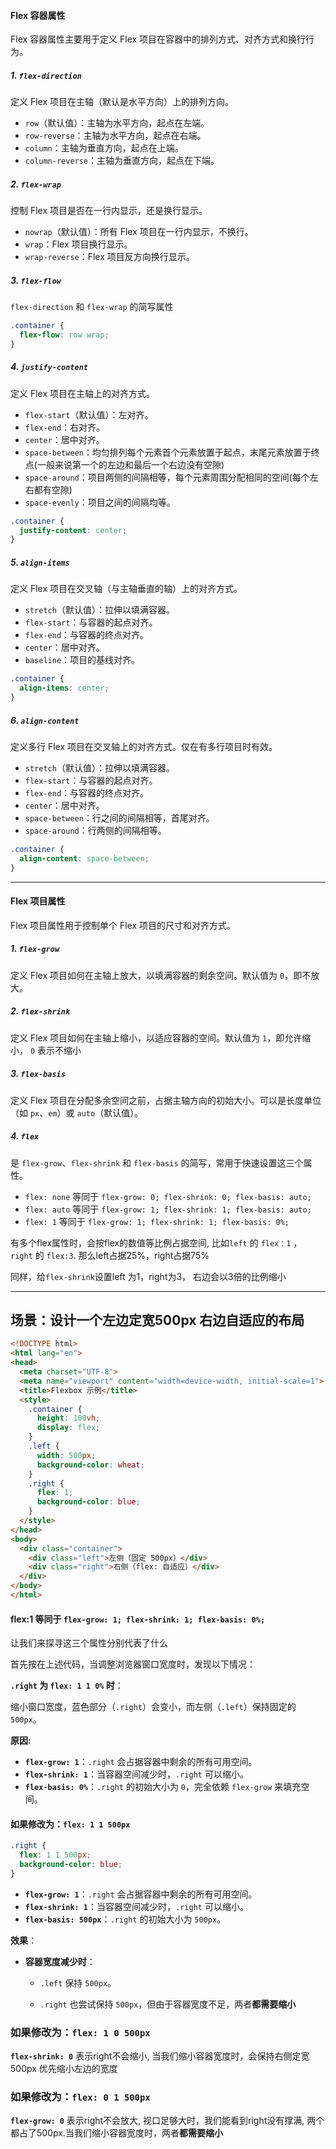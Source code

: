 #### Flex 容器属性

Flex 容器属性主要用于定义 Flex 项目在容器中的排列方式、对齐方式和换行行为。

##### 1. `flex-direction`

定义 Flex 项目在主轴（默认是水平方向）上的排列方向。

- `row`（默认值）：主轴为水平方向，起点在左端。
- `row-reverse`：主轴为水平方向，起点在右端。
- `column`：主轴为垂直方向，起点在上端。
- `column-reverse`：主轴为垂直方向，起点在下端。

##### 2. `flex-wrap`

控制 Flex 项目是否在一行内显示，还是换行显示。

- `nowrap`（默认值）：所有 Flex 项目在一行内显示，不换行。
- `wrap`：Flex 项目换行显示。
- `wrap-reverse`：Flex 项目反方向换行显示。

##### 3. `flex-flow`

`flex-direction` 和 `flex-wrap` 的简写属性

```css
.container {
  flex-flow: row wrap;
}
```

##### 4. `justify-content`

定义 Flex 项目在主轴上的对齐方式。

- `flex-start`（默认值）：左对齐。
- `flex-end`：右对齐。
- `center`：居中对齐。
- `space-between`：均匀排列每个元素首个元素放置于起点，末尾元素放置于终点(一般来说第一个的左边和最后一个右边没有空隙)
- `space-around`：项目两侧的间隔相等，每个元素周围分配相同的空间(每个左右都有空隙)
- `space-evenly`：项目之间的间隔均等。

```css
.container {
  justify-content: center;
}
```

##### 5. `align-items`

定义 Flex 项目在交叉轴（与主轴垂直的轴）上的对齐方式。

- `stretch`（默认值）：拉伸以填满容器。
- `flex-start`：与容器的起点对齐。
- `flex-end`：与容器的终点对齐。
- `center`：居中对齐。
- `baseline`：项目的基线对齐。

```css
.container {
  align-items: center;
}
```

##### 6. `align-content`

定义多行 Flex 项目在交叉轴上的对齐方式。仅在有多行项目时有效。

- `stretch`（默认值）：拉伸以填满容器。
- `flex-start`：与容器的起点对齐。
- `flex-end`：与容器的终点对齐。
- `center`：居中对齐。
- `space-between`：行之间的间隔相等，首尾对齐。
- `space-around`：行两侧的间隔相等。

```css
.container {
  align-content: space-between;
}
```

---



#### Flex 项目属性

Flex 项目属性用于控制单个 Flex 项目的尺寸和对齐方式。

##### 1. `flex-grow`

定义 Flex 项目如何在主轴上放大，以填满容器的剩余空间。默认值为 `0`，即不放大。

##### 2. `flex-shrink`

定义 Flex 项目如何在主轴上缩小，以适应容器的空间。默认值为 `1`，即允许缩小， `0` 表示不缩小

##### 3. `flex-basis`

定义 Flex 项目在分配多余空间之前，占据主轴方向的初始大小。可以是长度单位（如 `px`、`em`）或 `auto`（默认值）。

##### 4. `flex`

是 `flex-grow`、`flex-shrink` 和 `flex-basis` 的简写，常用于快速设置这三个属性。

- `flex: none` 等同于 `flex-grow: 0; flex-shrink: 0; flex-basis: auto;`
- `flex: auto` 等同于 `flex-grow: 1; flex-shrink: 1; flex-basis: auto;`
- `flex: 1` 等同于 `flex-grow: 1; flex-shrink: 1; flex-basis: 0%;`



有多个flex属性时，会按flex的数值等比例占据空间, 比如`left` 的 `flex：1` ， `right` 的 `flex:3`. 那么left占据25%，right占据75%

同样，给`flex-shrink`设置left 为1，right为3， 右边会以3倍的比例缩小

---



## 场景：设计一个左边定宽500px 右边自适应的布局

```html
<!DOCTYPE html>
<html lang="en">
<head>
  <meta charset="UTF-8">
  <meta name="viewport" content="width=device-width, initial-scale=1">
  <title>Flexbox 示例</title>
  <style>
    .container {
      height: 100vh;
      display: flex;
    }
    .left {
      width: 500px;
      background-color: wheat;
    }
    .right {
      flex: 1;
      background-color: blue;
    }
  </style>
</head>
<body>
  <div class="container">
    <div class="left">左侧（固定 500px）</div>
    <div class="right">右侧（flex: 自适应）</div>
  </div>
</body>
</html>
```

#### flex:1 等同于 `flex-grow: 1; flex-shrink: 1; flex-basis: 0%;`

让我们来探寻这三个属性分别代表了什么

首先按在上述代码，当调整浏览器窗口宽度时，发现以下情况：

**`.right` 为 `flex: 1 1 0%` 时**：

缩小窗口宽度，蓝色部分（`.right`）会变小，而左侧（`.left`）保持固定的 `500px`。

**原因:**

- **`flex-grow: 1`**：`.right` 会占据容器中剩余的所有可用空间。
- **`flex-shrink: 1`**：当容器空间减少时，`.right` 可以缩小。
- **`flex-basis: 0%`**：`.right` 的初始大小为 `0`，完全依赖 `flex-grow` 来填充空间。

#### 如果修改为：`flex: 1 1 500px`

```css
.right {
  flex: 1 1 500px;
  background-color: blue;
}
```

- **`flex-grow: 1`**：`.right` 会占据容器中剩余的所有可用空间。
- **`flex-shrink: 1`**：当容器空间减少时，`.right` 可以缩小。
- **`flex-basis: 500px`**：`.right` 的初始大小为 `500px`。

**效果**：
- **容器宽度减少时**：
  - `.left` 保持 `500px`。
  
  - `.right` 也尝试保持 `500px`，但由于容器宽度不足，两者**都需要缩小**
  
    

### 如果修改为：`flex: 1 0 500px`

**`flex-shrink: 0`** 表示right不会缩小, 当我们缩小容器宽度时，会保持右侧定宽500px 优先缩小左边的宽度

### 如果修改为：`flex: 0 1 500px`

**`flex-grow: 0`** 表示right不会放大, 视口足够大时，我们能看到right没有撑满, 两个都占了500px.当我们缩小容器宽度时，两者**都需要缩小**


